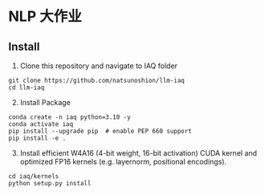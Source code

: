 # NLP 大作业

## Install

1. Clone this repository and navigate to IAQ folder
```
git clone https://github.com/natsunoshion/llm-iaq
cd llm-iaq
```

2. Install Package
```
conda create -n iaq python=3.10 -y
conda activate iaq
pip install --upgrade pip  # enable PEP 660 support
pip install -e .
```

3. Install efficient W4A16 (4-bit weight, 16-bit activation) CUDA kernel and optimized FP16 kernels (e.g. layernorm, positional encodings).
```
cd iaq/kernels
python setup.py install
```